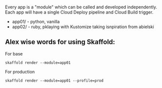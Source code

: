Every app is a "module" which can be called and developed independently.
Each app will have a single Cloud Deploy pipeline and Cloud Build trigger.

* app01/ - python, vanilla
* app02/ - ruby, pklaying with Kustomize taking isnpiration from abielski


## Alex wise words for using Skaffold:

For base

    skaffold render --module=app01

For production

    skaffold render --module=app01 --profile=prod
